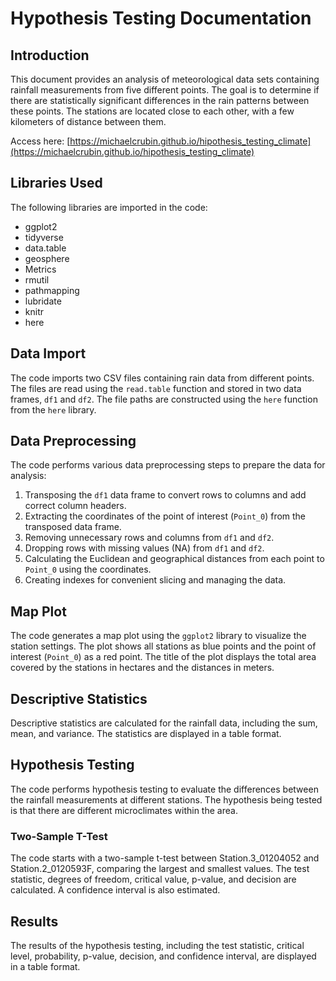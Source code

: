 
# Hypothesis Testing Documentation

## Introduction
This document provides an analysis of meteorological data sets containing rainfall measurements from five different points. The goal is to determine if there are statistically significant differences in the rain patterns between these points. The stations are located close to each other, with a few kilometers of distance between them.

Access here:
[https://michaelcrubin.github.io/hipothesis_testing_climate](https://michaelcrubin.github.io/hipothesis_testing_climate)


## Libraries Used
The following libraries are imported in the code:
- ggplot2
- tidyverse
- data.table
- geosphere
- Metrics
- rmutil
- pathmapping
- lubridate
- knitr
- here

## Data Import
The code imports two CSV files containing rain data from different points. The files are read using the `read.table` function and stored in two data frames, `df1` and `df2`. The file paths are constructed using the `here` function from the `here` library.

## Data Preprocessing
The code performs various data preprocessing steps to prepare the data for analysis:

1. Transposing the `df1` data frame to convert rows to columns and add correct column headers.
2. Extracting the coordinates of the point of interest (`Point_0`) from the transposed data frame.
3. Removing unnecessary rows and columns from `df1` and `df2`.
4. Dropping rows with missing values (NA) from `df1` and `df2`.
5. Calculating the Euclidean and geographical distances from each point to `Point_0` using the coordinates.
6. Creating indexes for convenient slicing and managing the data.

## Map Plot
The code generates a map plot using the `ggplot2` library to visualize the station settings. The plot shows all stations as blue points and the point of interest (`Point_0`) as a red point. The title of the plot displays the total area covered by the stations in hectares and the distances in meters.

## Descriptive Statistics
Descriptive statistics are calculated for the rainfall data, including the sum, mean, and variance. The statistics are displayed in a table format.

## Hypothesis Testing
The code performs hypothesis testing to evaluate the differences between the rainfall measurements at different stations. The hypothesis being tested is that there are different microclimates within the area.

### Two-Sample T-Test
The code starts with a two-sample t-test between Station.3_01204052 and Station.2_0120593F, comparing the largest and smallest values. The test statistic, degrees of freedom, critical value, p-value, and decision are calculated. A confidence interval is also estimated.

## Results
The results of the hypothesis testing, including the test statistic, critical level, probability, p-value, decision, and confidence interval, are displayed in a table format.

